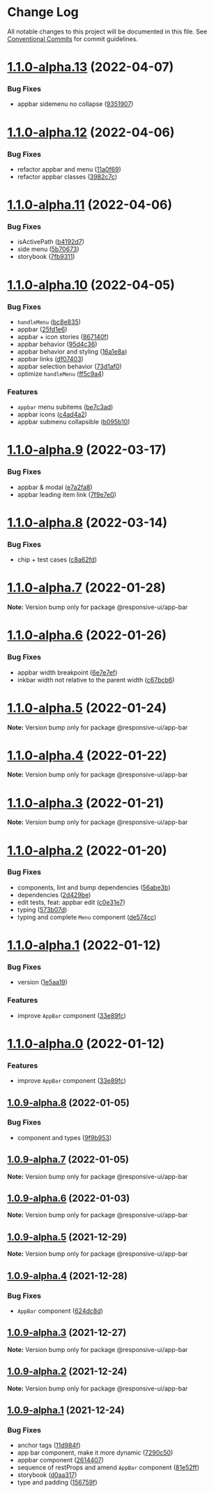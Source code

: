 # Change Log

All notable changes to this project will be documented in this file.
See [Conventional Commits](https://conventionalcommits.org) for commit guidelines.

# [1.1.0-alpha.13](https://github.com/wetix/responsive-ui/compare/v1.1.0-alpha.12...v1.1.0-alpha.13) (2022-04-07)


### Bug Fixes

* appbar sidemenu no collapse ([9351907](https://github.com/wetix/responsive-ui/commit/935190747c51526dc19e3ddf0a3d923e9f330f8b))





# [1.1.0-alpha.12](https://github.com/wetix/responsive-ui/compare/v1.1.0-alpha.11...v1.1.0-alpha.12) (2022-04-06)


### Bug Fixes

* refactor appbar and menu ([11a0f69](https://github.com/wetix/responsive-ui/commit/11a0f690b5a9e2494db1bf616919cb9246142465))
* refactor appbar classes ([3982c7c](https://github.com/wetix/responsive-ui/commit/3982c7cae0a79f1c04d47bbe2fa34d4ce67f3451))





# [1.1.0-alpha.11](https://github.com/wetix/responsive-ui/compare/v1.1.0-alpha.10...v1.1.0-alpha.11) (2022-04-06)


### Bug Fixes

* isActivePath ([b4192d7](https://github.com/wetix/responsive-ui/commit/b4192d7752765c4955b69fcf100739fc438a5317))
* side menu ([5b70673](https://github.com/wetix/responsive-ui/commit/5b70673bb54b7c7c47a95833b5afa6c6a7cde198))
* storybook ([7fb9311](https://github.com/wetix/responsive-ui/commit/7fb9311ed242e868e52fadf6f49d81fcf2d140e2))





# [1.1.0-alpha.10](https://github.com/wetix/responsive-ui/compare/v1.1.0-alpha.9...v1.1.0-alpha.10) (2022-04-05)


### Bug Fixes

* `handleMenu` ([bc8e835](https://github.com/wetix/responsive-ui/commit/bc8e8358c65299e13bb7e64d469573571765566c))
* appbar ([25fd1e6](https://github.com/wetix/responsive-ui/commit/25fd1e61370f7648a925b6c021fc63cc56123568))
* appbar + icon stories ([867140f](https://github.com/wetix/responsive-ui/commit/867140f0d474abe04abde6f7d272ee83990c8fca))
* appbar behavior ([95d4c36](https://github.com/wetix/responsive-ui/commit/95d4c3610e60904f3a699185f968e991856b74a5))
* appbar behavior and styling ([16a1e8a](https://github.com/wetix/responsive-ui/commit/16a1e8ac6419eb8c4b17bf952e0bc78da4229c7c))
* appbar links ([df07403](https://github.com/wetix/responsive-ui/commit/df0740312985ab85b61b0b7f583020b7cb297cec))
* appbar selection behavior ([73d1af0](https://github.com/wetix/responsive-ui/commit/73d1af06146dd783bdc05e85f9566189b15b4d10))
* optimize `handleMenu` ([ff5c9a4](https://github.com/wetix/responsive-ui/commit/ff5c9a4508db1fdb7926ce1a1e7f0410b6cf80fe))


### Features

* `appbar` menu subitems ([be7c3ad](https://github.com/wetix/responsive-ui/commit/be7c3ad17c6c5ba6b18b75e7d8d3d6e2aea5bd5f))
* appbar icons ([c4ad4a2](https://github.com/wetix/responsive-ui/commit/c4ad4a2537bd5f694c9a5926ba85f1950f136528))
* appbar submenu collapsible ([b095b10](https://github.com/wetix/responsive-ui/commit/b095b10bfa10c67279db7f14362a2087eff91598))





# [1.1.0-alpha.9](https://github.com/wetix/responsive-ui/compare/v1.1.0-alpha.8...v1.1.0-alpha.9) (2022-03-17)


### Bug Fixes

* appbar & modal ([e7a2fa8](https://github.com/wetix/responsive-ui/commit/e7a2fa8e8f2719b0750bf6181da240cb92509fe2))
* appbar leading item link ([7f9e7e0](https://github.com/wetix/responsive-ui/commit/7f9e7e0308409dcd5c846221497903c9177d3f23))





# [1.1.0-alpha.8](https://github.com/wetix/responsive-ui/compare/v1.1.0-alpha.7...v1.1.0-alpha.8) (2022-03-14)


### Bug Fixes

* chip + test cases ([c8a62fd](https://github.com/wetix/responsive-ui/commit/c8a62fd4c3748c320def4e0da83783fc28bae028))





# [1.1.0-alpha.7](https://github.com/wetix/responsive-ui/compare/v1.1.0-alpha.6...v1.1.0-alpha.7) (2022-01-28)

**Note:** Version bump only for package @responsive-ui/app-bar





# [1.1.0-alpha.6](https://github.com/wetix/responsive-ui/compare/v1.1.0-alpha.5...v1.1.0-alpha.6) (2022-01-26)


### Bug Fixes

* appbar width breakpoint ([6e7e7ef](https://github.com/wetix/responsive-ui/commit/6e7e7ef17ccb724f69b14c6ddff27a6c38080021))
* inkbar width not relative to the parent width ([c67bcb6](https://github.com/wetix/responsive-ui/commit/c67bcb6d007068736c35fbabbe759845ba338030))





# [1.1.0-alpha.5](https://github.com/wetix/responsive-ui/compare/v1.1.0-alpha.4...v1.1.0-alpha.5) (2022-01-24)

**Note:** Version bump only for package @responsive-ui/app-bar





# [1.1.0-alpha.4](https://github.com/wetix/responsive-ui/compare/v1.1.0-alpha.3...v1.1.0-alpha.4) (2022-01-22)

**Note:** Version bump only for package @responsive-ui/app-bar





# [1.1.0-alpha.3](https://github.com/wetix/responsive-ui/compare/v1.1.0-alpha.2...v1.1.0-alpha.3) (2022-01-21)

**Note:** Version bump only for package @responsive-ui/app-bar





# [1.1.0-alpha.2](https://github.com/wetix/responsive-ui/compare/v1.1.0-alpha.1...v1.1.0-alpha.2) (2022-01-20)


### Bug Fixes

* components, lint and bump dependencies ([56abe3b](https://github.com/wetix/responsive-ui/commit/56abe3b966be980ba751a425d81683bba51dca88))
* dependencies ([2d429be](https://github.com/wetix/responsive-ui/commit/2d429be60ab7da1fd06f77ebb58d542b9e67103e))
* edit tests, feat: appbar edit ([c0e31e7](https://github.com/wetix/responsive-ui/commit/c0e31e7b9c114f9d44ed3bae06dd57574c7aa324))
* typing ([573b07d](https://github.com/wetix/responsive-ui/commit/573b07d9268283ace4bb83df7d2131a381158d90))
* typing and complete `Menu` component ([de574cc](https://github.com/wetix/responsive-ui/commit/de574cc95c0a90708e792f10bd7bd0e3a0358796))





# [1.1.0-alpha.1](https://github.com/wetix/responsive-ui/compare/v1.0.9-alpha.8...v1.1.0-alpha.1) (2022-01-12)


### Bug Fixes

* version ([1e5aa19](https://github.com/wetix/responsive-ui/commit/1e5aa196516971ae58978f7c337c19e4c0545f81))


### Features

* improve `AppBar` component ([33e89fc](https://github.com/wetix/responsive-ui/commit/33e89fc20ec80f5fb8c2480c639ae934c5677751))





# [1.1.0-alpha.0](https://github.com/wetix/responsive-ui/compare/v1.0.9-alpha.8...v1.1.0-alpha.0) (2022-01-12)


### Features

* improve `AppBar` component ([33e89fc](https://github.com/wetix/responsive-ui/commit/33e89fc20ec80f5fb8c2480c639ae934c5677751))





## [1.0.9-alpha.8](https://github.com/wetix/responsive-ui/compare/v1.0.9-alpha.7...v1.0.9-alpha.8) (2022-01-05)


### Bug Fixes

* component and types ([9f9b953](https://github.com/wetix/responsive-ui/commit/9f9b95387fef610f35afa34ecfd096cbea8cc074))





## [1.0.9-alpha.7](https://github.com/wetix/responsive-ui/compare/v1.0.9-alpha.6...v1.0.9-alpha.7) (2022-01-05)

**Note:** Version bump only for package @responsive-ui/app-bar





## [1.0.9-alpha.6](https://github.com/wetix/responsive-ui/compare/v1.0.9-alpha.5...v1.0.9-alpha.6) (2022-01-03)

**Note:** Version bump only for package @responsive-ui/app-bar





## [1.0.9-alpha.5](https://github.com/wetix/responsive-ui/compare/v1.0.9-alpha.4...v1.0.9-alpha.5) (2021-12-29)

**Note:** Version bump only for package @responsive-ui/app-bar





## [1.0.9-alpha.4](https://github.com/wetix/responsive-ui/compare/v1.0.9-alpha.3...v1.0.9-alpha.4) (2021-12-28)


### Bug Fixes

* `AppBar` component ([624dc8d](https://github.com/wetix/responsive-ui/commit/624dc8d161caf4a9e635f70295216404650fef6d))





## [1.0.9-alpha.3](https://github.com/wetix/responsive-ui/compare/v1.0.9-alpha.2...v1.0.9-alpha.3) (2021-12-27)

**Note:** Version bump only for package @responsive-ui/app-bar





## [1.0.9-alpha.2](https://github.com/wetix/responsive-ui/compare/v1.0.9-alpha.1...v1.0.9-alpha.2) (2021-12-24)

**Note:** Version bump only for package @responsive-ui/app-bar





## [1.0.9-alpha.1](https://github.com/wetix/responsive-ui/compare/v1.0.9-alpha.0...v1.0.9-alpha.1) (2021-12-24)


### Bug Fixes

* anchor tags ([11d984f](https://github.com/wetix/responsive-ui/commit/11d984f5c7e61b80ae0cc1ae913ba812232fc46c))
* app bar component, make it more dynamic ([7290c50](https://github.com/wetix/responsive-ui/commit/7290c50711b4647c19acc5168823a0d5aded724d))
* appbar component ([2614407](https://github.com/wetix/responsive-ui/commit/2614407908cbd24881fe71fd589c47d6b8b89a2f))
* sequence of restProps and amend `AppBar` component ([81e52ff](https://github.com/wetix/responsive-ui/commit/81e52ffc71edf06877d32db21d3d10d81fe8917b))
* storybook ([d0aa317](https://github.com/wetix/responsive-ui/commit/d0aa31786a1a7206998620b2df206b575edc07a4))
* type and padding ([156759f](https://github.com/wetix/responsive-ui/commit/156759fd9ca4c7f95e3db8538d670f103073a684))
